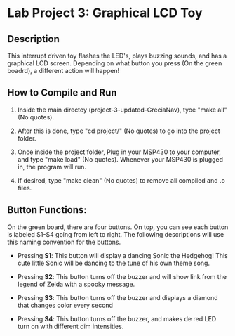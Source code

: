 Lab Project 3: Graphical LCD Toy
================================

## Description
This interrupt driven toy flashes the LED's, plays buzzing sounds, and has a
graphical LCD screen. Depending on what button you press (On the green
boadrd), a different action will happen!

## How to Compile and Run
1. Inside the main directoy (project-3-updated-GreciaNav), tyoe "make all" (No
quotes).

2. After this is done, type "cd project/" (No quotes) to go into the
project folder.

3. Once inside the project folder, Plug in your MSP430 to your computer, and
type "make load" (No quotes). Whenever your MSP430 is plugged in, the program
will run.

4. If desired, type "make clean" (No quotes) to remove all compiled and .o
files.

## Button Functions:
On the green board, there are four buttons. On top, you can see each button is
labeled S1-S4 going from left to right. The following descriptions will use
this naming convention for the buttons.

- Pressing **S1**: This button will display a dancing Sonic the Hedgehog! This
  cute little Sonic will be dancing to the tune of his own theme song.

- Pressing **S2**: This button turns off the buzzer and will show link from the legend of Zelda with a spooky message.

- Pressing **S3**: This button turns off the buzzer and displays a diamond that changes color every second

- Pressing **S4**: This button turns off the buzzer, and makes de red LED turn
  on with different dim intensities.
